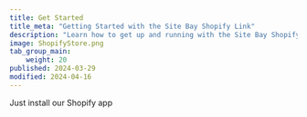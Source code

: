 ```yaml
---
title: Get Started
title_meta: "Getting Started with the Site Bay Shopify Link"
description: "Learn how to get up and running with the Site Bay Shopify Link"
image: ShopifyStore.png
tab_group_main:
    weight: 20
published: 2024-03-29
modified: 2024-04-16
---
```


Just install our Shopify app 